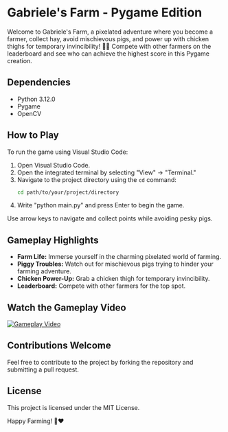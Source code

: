 # Gabriele's Farm - Pygame Edition

Welcome to Gabriele's Farm, a pixelated adventure where you become a farmer, collect hay, avoid mischievous pigs, and power up with chicken thighs for temporary invincibility! 🐖🌾 Compete with other farmers on the leaderboard and see who can achieve the highest score in this Pygame creation.
## Dependencies
- Python 3.12.0
- Pygame
- OpenCV
## How to Play
To run the game using Visual Studio Code:
1. Open Visual Studio Code.
2. Open the integrated terminal by selecting "View" -> "Terminal."
3. Navigate to the project directory using the `cd` command:
   ```bash
   cd path/to/your/project/directory
4. Write "python main.py" and press Enter to begin the game.

Use arrow keys to navigate and collect points while avoiding pesky pigs.

## Gameplay Highlights
- **Farm Life:** Immerse yourself in the charming pixelated world of farming.
- **Piggy Troubles:** Watch out for mischievous pigs trying to hinder your farming adventure.
- **Chicken Power-Up:** Grab a chicken thigh for temporary invincibility.
- **Leaderboard:** Compete with other farmers for the top spot.

## Watch the Gameplay Video
[![Gameplay Video](https://i.imgur.com/your-thumbnail-image.jpg)](https://vimeo.com/903448565?share=copy)


## Contributions Welcome
Feel free to contribute to the project by forking the repository and submitting a pull request.

## License
This project is licensed under the MIT License.

Happy Farming! 🌾❤️
